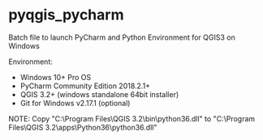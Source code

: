 # pyqgis_pycharm
Batch file to launch PyCharm and Python Environment for QGIS3 on Windows

Environment:
- Windows 10+ Pro OS
- PyCharm Community Edition 2018.2.1+
- QGIS 3.2+ (windows standalone 64bit installer)
- Git for Windows v2.17.1 (optional)

NOTE:
Copy "C:\Program Files\QGIS 3.2\bin\python36.dll" to "C:\Program Files\QGIS 3.2\apps\Python36\python36.dll"
